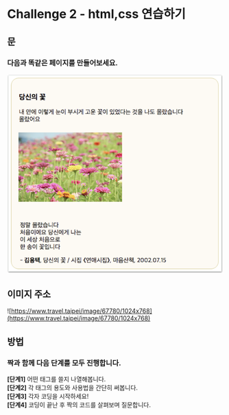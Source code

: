 # Challenge 2 - html,css 연습하기

## 문

### 다음과 똑같은 페이지를 만들어보세요.

![&#xCD5C;&#xB300;&#xD55C; &#xBE44;&#xC2B7;&#xD558;&#xAC8C; &#xB9CC;&#xB4E4;&#xC5B4;&#xBCF4;&#xC138;&#xC694;.](../../.gitbook/assets/image%20%28127%29.png)

##  이미지 주소

![https://www.travel.taipei/image/67780/1024x768](https://www.travel.taipei/image/67780/1024x768)

## 방법

### **짝과** **함께** **다음** **단계를** **모두** **진행합니다.**

**\[단계1\]** 어떤 태그를 쓸지 나열해봅니다.  
**\[단계2\]** 각 태그의 용도와 사용법을 간단히 써봅니다.  
**\[단계3\]** 각자 코딩을 시작하세요!  
**\[단계4\]** 코딩이 끝난 후 짝의 코드를 살펴보며 질문합니다.

